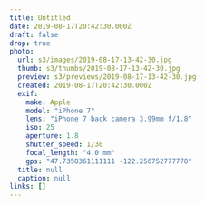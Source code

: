 ```yaml
---
title: Untitled
date: 2019-08-17T20:42:30.000Z
draft: false
drop: true
photo:
  url: s3/images/2019-08-17-13-42-30.jpg
  thumb: s3/thumbs/2019-08-17-13-42-30.jpg
  preview: s3/previews/2019-08-17-13-42-30.jpg
  created: 2019-08-17T20:42:30.000Z
  exif:
    make: Apple
    model: "iPhone 7"
    lens: "iPhone 7 back camera 3.99mm f/1.8"
    iso: 25
    aperture: 1.8
    shutter_speed: 1/30
    focal_length: "4.0 mm"
    gps: "47.7358361111111 -122.256752777778"
  title: null
  caption: null
links: []
---
```

